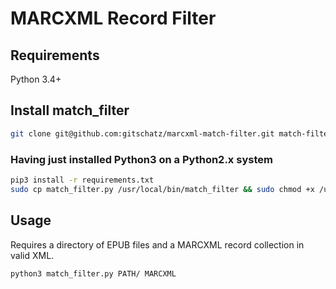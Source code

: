 # MARCXML Record Filter

## Requirements
Python 3.4+

## Install match_filter
```bash
git clone git@github.com:gitschatz/marcxml-match-filter.git match-filter && cd match-filter
```
### Having just installed Python3 on a Python2.x system
```bash
pip3 install -r requirements.txt
sudo cp match_filter.py /usr/local/bin/match_filter && sudo chmod +x /usr/local/bin/match_filter
```

## Usage
Requires a directory of EPUB files and a MARCXML record collection in valid XML.
```bash
python3 match_filter.py PATH/ MARCXML
```
